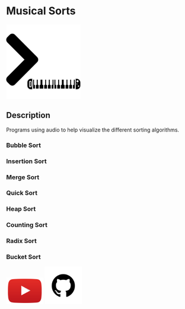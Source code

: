 # Musical Sorts

<img src="graphics/lg.png" alt="logo" width="200">


## Description
Programs using audio to help visualize the different sorting algorithms.

### Bubble Sort

### Insertion Sort

### Merge Sort

### Quick Sort

### Heap Sort

### Counting Sort

### Radix Sort

### Bucket Sort
<img src="graphics/yt.png" alt="youtube" width="100" display="inline-block">
<img src="graphics/gh.png" alt="github" width="100" display="inline-block">

